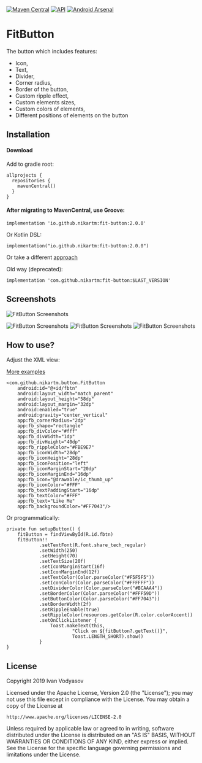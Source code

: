 [![Maven Central](https://img.shields.io/maven-central/v/io.github.nikartm/fit-button.svg?label=Maven%20Central)](https://search.maven.org/search?q=g:%22io.github.nikartm%22%20AND%20a:%22fit-button%22) [![API](https://img.shields.io/badge/API-17%2B-brightgreen.svg?style=flat)](https://android-arsenal.com/api?level=17) [![Android Arsenal]( https://img.shields.io/badge/Android%20Arsenal-FitButton-green.svg?style=flat )]( https://android-arsenal.com/details/1/7620 )

# FitButton
The button which includes features:
* Icon, 
* Text, 
* Divider,
* Corner radius,
* Border of the button,
* Custom ripple effect,
* Custom elements sizes,
* Custom colors of elements,
* Different positions of elements on the button

## Installation
#### Download
Add to gradle root:
```
allprojects {
  repositories {
    mavenCentral()
  }
}
```

#### After migrating to MavenCentral, use Groove:
```
implementation 'io.github.nikartm:fit-button:2.0.0'
```
Or Kotlin DSL:
```
implementation("io.github.nikartm:fit-button:2.0.0")
```
Or take a different [approach](https://search.maven.org/artifact/io.github.nikartm/fit-button/2.0.0/aar)

Old way (deprecated):
```
implementation 'com.github.nikartm:fit-button:$LAST_VERSION'
```

## Screenshots
![FitButton Screenshots](/screenshots/img_gif.gif)

![FitButton Screenshots](/screenshots/img_1.png) ![FitButton Screenshots](/screenshots/img_2.png) ![FitButton Screenshots](/screenshots/img_3.png)
## How to use?
Adjust the XML view: 

[More examples](https://github.com/nikartm/FitButton/tree/master/app/src/main/res/layout)
```
<com.github.nikartm.button.FitButton
    android:id="@+id/fbtn"
    android:layout_width="match_parent"
    android:layout_height="58dp"
    android:layout_margin="32dp"
    android:enabled="true"
    android:gravity="center_vertical"
    app:fb_cornerRadius="2dp"
    app:fb_shape="rectangle"
    app:fb_divColor="#fff"
    app:fb_divWidth="1dp"
    app:fb_divHeight="40dp"
    app:fb_rippleColor="#FBE9E7"
    app:fb_iconWidth="28dp"
    app:fb_iconHeight="28dp"
    app:fb_iconPosition="left"
    app:fb_iconMarginStart="20dp"
    app:fb_iconMarginEnd="16dp"
    app:fb_icon="@drawable/ic_thumb_up"
    app:fb_iconColor="#FFF"
    app:fb_textPaddingStart="16dp"
    app:fb_textColor="#FFF"
    app:fb_text="Like Me"
    app:fb_backgroundColor="#FF7043"/>
```
Or programmatically:
```
private fun setupButton() {
    fitButton = findViewById(R.id.fbtn)
    fitButton!!
            .setTextFont(R.font.share_tech_regular)
            .setWidth(250)
            .setHeight(70)
            .setTextSize(20f)
            .setIconMarginStart(16f)
            .setIconMarginEnd(12f)
            .setTextColor(Color.parseColor("#F5F5F5"))
            .setIconColor(Color.parseColor("#FFFFFF"))
            .setDividerColor(Color.parseColor("#BCAAA4"))
            .setBorderColor(Color.parseColor("#FFF59D"))
            .setButtonColor(Color.parseColor("#FF7043"))
            .setBorderWidth(2f)
            .setRippleEnable(true)
            .setRippleColor(resources.getColor(R.color.colorAccent))
            .setOnClickListener {
                Toast.makeText(this,
                        "Click on ${fitButton?.getText()}",
                        Toast.LENGTH_SHORT).show()
            }
}
```

## License
Copyright 2019 Ivan Vodyasov

Licensed under the Apache License, Version 2.0 (the "License");
you may not use this file except in compliance with the License.
You may obtain a copy of the License at

    http://www.apache.org/licenses/LICENSE-2.0

Unless required by applicable law or agreed to in writing, software
distributed under the License is distributed on an "AS IS" BASIS,
WITHOUT WARRANTIES OR CONDITIONS OF ANY KIND, either express or implied.
See the License for the specific language governing permissions and
limitations under the License.
